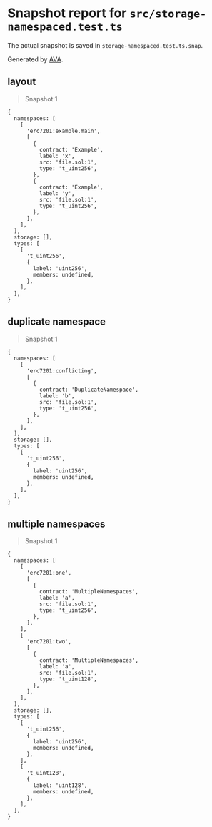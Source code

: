# Snapshot report for `src/storage-namespaced.test.ts`

The actual snapshot is saved in `storage-namespaced.test.ts.snap`.

Generated by [AVA](https://avajs.dev).

## layout

> Snapshot 1

    {
      namespaces: [
        [
          'erc7201:example.main',
          [
            {
              contract: 'Example',
              label: 'x',
              src: 'file.sol:1',
              type: 't_uint256',
            },
            {
              contract: 'Example',
              label: 'y',
              src: 'file.sol:1',
              type: 't_uint256',
            },
          ],
        ],
      ],
      storage: [],
      types: [
        [
          't_uint256',
          {
            label: 'uint256',
            members: undefined,
          },
        ],
      ],
    }

## duplicate namespace

> Snapshot 1

    {
      namespaces: [
        [
          'erc7201:conflicting',
          [
            {
              contract: 'DuplicateNamespace',
              label: 'b',
              src: 'file.sol:1',
              type: 't_uint256',
            },
          ],
        ],
      ],
      storage: [],
      types: [
        [
          't_uint256',
          {
            label: 'uint256',
            members: undefined,
          },
        ],
      ],
    }

## multiple namespaces

> Snapshot 1

    {
      namespaces: [
        [
          'erc7201:one',
          [
            {
              contract: 'MultipleNamespaces',
              label: 'a',
              src: 'file.sol:1',
              type: 't_uint256',
            },
          ],
        ],
        [
          'erc7201:two',
          [
            {
              contract: 'MultipleNamespaces',
              label: 'a',
              src: 'file.sol:1',
              type: 't_uint128',
            },
          ],
        ],
      ],
      storage: [],
      types: [
        [
          't_uint256',
          {
            label: 'uint256',
            members: undefined,
          },
        ],
        [
          't_uint128',
          {
            label: 'uint128',
            members: undefined,
          },
        ],
      ],
    }
